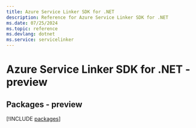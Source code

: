 ```yaml
---
title: Azure Service Linker SDK for .NET
description: Reference for Azure Service Linker SDK for .NET
ms.date: 07/25/2024
ms.topic: reference
ms.devlang: dotnet
ms.service: servicelinker
---
```

# Azure Service Linker SDK for .NET - preview
## Packages - preview
[!INCLUDE [packages](service-linker-index.md)]